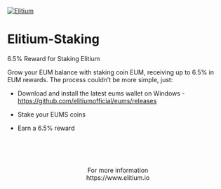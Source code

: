 <a href="https://www.elitium.io/wp-content/uploads/2018/12/logo-1.png" target="_blank"><img src="https://www.elitium.io/wp-content/uploads/2018/12/logo-1.png" border="0" alt="Elitium"></a>

# Elitium-Staking

6.5% Reward for Staking Elitium

Grow your EUM balance with staking coin EUM, receiving up to 6.5% in EUM rewards. The process couldn’t be more simple, just:

- Download and install the latest eums wallet on Windows - https://github.com/elitiumofficial/eums/releases

- Stake your EUMS coins

- Earn a 6.5% reward<br>
<br>

<br>
<br>

<p align="center">For more information<br>
https://www.elitium.io</p>

